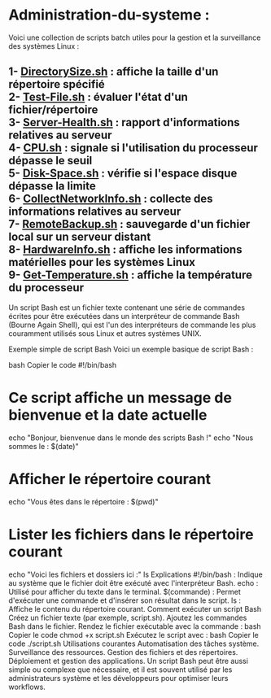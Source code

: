 # Administration-du-systeme : <br>
Voici une collection de scripts batch utiles pour la gestion et la surveillance des systèmes Linux : <br>

1- [DirectorySize.sh](https://github.com/naimiatef/Administration-du-systeme/blob/main/DirectorySize.sh) : affiche la taille d'un répertoire spécifié <br>
2- [Test-File.sh](https://github.com/naimiatef/Administration-du-systeme/blob/main/test-file.sh) : évaluer l'état d'un fichier/répertoire <br>
3- [Server-Health.sh](https://github.com/naimiatef/Administration-du-systeme/blob/main/server-health.sh) : rapport d'informations relatives au serveur <br>
4- [CPU.sh](https://github.com/naimiatef/Administration-du-systeme/blob/main/cpu.sh) : signale si l'utilisation du processeur dépasse le seuil <br>
5- [Disk-Space.sh](https://github.com/naimiatef/Administration-du-systeme/blob/main/disk-space.sh) : vérifie si l'espace disque dépasse la limite<br>
6- [CollectNetworkInfo.sh](https://github.com/naimiatef/Administration-du-systeme/blob/main/collectnetworkinfo.sh) : collecte des informations relatives au serveur<br>
7- [RemoteBackup.sh](https://github.com/naimiatef/Administration-du-systeme/blob/main/remotebackup.sh) : sauvegarde d'un fichier local sur un serveur distant<br>
8- [HardwareInfo.sh](https://github.com/naimiatef/Administration-du-systeme/blob/main/hardware_machine.sh) : affiche les informations matérielles pour les systèmes Linux<br>
9- [Get-Temperature.sh](https://github.com/naimiatef/Administration-du-systeme/blob/main/get-temperature.sh) : affiche la température du processeur<br>
-------------------------------------------------------------------------------
Un script Bash est un fichier texte contenant une série de commandes écrites pour être exécutées dans un interpréteur de commande Bash (Bourne Again Shell), qui est l'un des interpréteurs de commande les plus couramment utilisés sous Linux et autres systèmes UNIX.

Exemple simple de script Bash
Voici un exemple basique de script Bash :

bash
Copier le code
#!/bin/bash
# Ce script affiche un message de bienvenue et la date actuelle

echo "Bonjour, bienvenue dans le monde des scripts Bash !"
echo "Nous sommes le : $(date)"

# Afficher le répertoire courant
echo "Vous êtes dans le répertoire : $(pwd)"

# Lister les fichiers dans le répertoire courant
echo "Voici les fichiers et dossiers ici :"
ls
Explications
#!/bin/bash : Indique au système que le fichier doit être exécuté avec l'interpréteur Bash.
echo : Utilisé pour afficher du texte dans le terminal.
$(commande) : Permet d'exécuter une commande et d'insérer son résultat dans le script.
ls : Affiche le contenu du répertoire courant.
Comment exécuter un script Bash
Créez un fichier texte (par exemple, script.sh).
Ajoutez les commandes Bash dans le fichier.
Rendez le fichier exécutable avec la commande :
bash
Copier le code
chmod +x script.sh
Exécutez le script avec :
bash
Copier le code
./script.sh
Utilisations courantes
Automatisation des tâches système.
Surveillance des ressources.
Gestion des fichiers et des répertoires.
Déploiement et gestion des applications.
Un script Bash peut être aussi simple ou complexe que nécessaire, et il est souvent utilisé par les administrateurs système et les développeurs pour optimiser leurs workflows.
